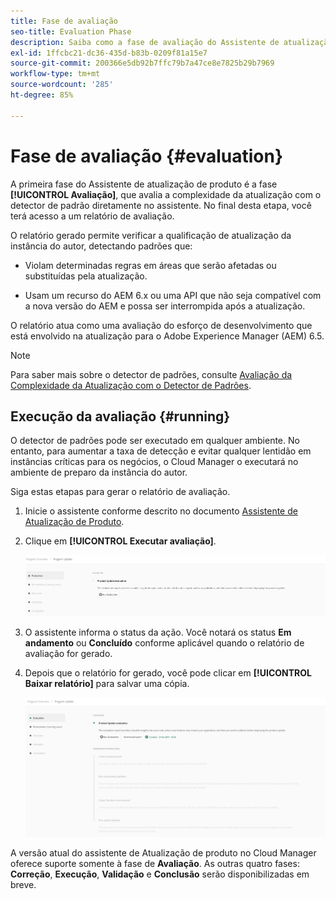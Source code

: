 ```yaml
---
title: Fase de avaliação
seo-title: Evaluation Phase
description: Saiba como a fase de avaliação do Assistente de atualização de produto avalia a complexidade da atualização com o detector de padrão.
exl-id: 1ffcbc21-dc36-435d-b83b-0209f81a15e7
source-git-commit: 200366e5db92b7ffc79b7a47ce8e7825b29b7969
workflow-type: tm+mt
source-wordcount: '285'
ht-degree: 85%

---
```



# Fase de avaliação {#evaluation}

A primeira fase do Assistente de atualização de produto é a fase **[!UICONTROL Avaliação]**, que avalia a complexidade da atualização com o detector de padrão diretamente no assistente. No final desta etapa, você terá acesso a um relatório de avaliação.

O relatório gerado permite verificar a qualificação de atualização da instância do autor, detectando padrões que:

* Violam determinadas regras em áreas que serão afetadas ou substituídas pela atualização.

* Usam um recurso do AEM 6.x ou uma API que não seja compatível com a nova versão do AEM e possa ser interrompida após a atualização.

O relatório atua como uma avaliação do esforço de desenvolvimento que está envolvido na atualização para o Adobe Experience Manager (AEM) 6.5.

>[!NOTE]
>
>Para saber mais sobre o detector de padrões, consulte [Avaliação da Complexidade da Atualização com o Detector de Padrões](https://experienceleague.adobe.com/docs/experience-manager-65/deploying/upgrading/pattern-detector.html?lang=pt-BR).

## Execução da avaliação {#running}

O detector de padrões pode ser executado em qualquer ambiente. No entanto, para aumentar a taxa de detecção e evitar qualquer lentidão em instâncias críticas para os negócios, o Cloud Manager o executará no ambiente de preparo da instância do autor.

Siga estas etapas para gerar o relatório de avaliação.

1. Inicie o assistente conforme descrito no documento [Assistente de Atualização de Produto](/help/product-update-wizard/overview.md).

1. Clique em **[!UICONTROL Executar avaliação]**.

   ![Executar avaliação](/help/assets/Run-Evaluation.png)

1. O assistente informa o status da ação. Você notará os status **Em andamento** ou **Concluído** conforme aplicável quando o relatório de avaliação for gerado.

1. Depois que o relatório for gerado, você pode clicar em **[!UICONTROL Baixar relatório]** para salvar uma cópia.

   ![Relatório criado](/help/assets/Evaluation-1.png)

A versão atual do assistente de Atualização de produto no Cloud Manager oferece suporte somente à fase de **Avaliação**. As outras quatro fases: **Correção**, **Execução**, **Validação** e **Conclusão** serão disponibilizadas em breve.
